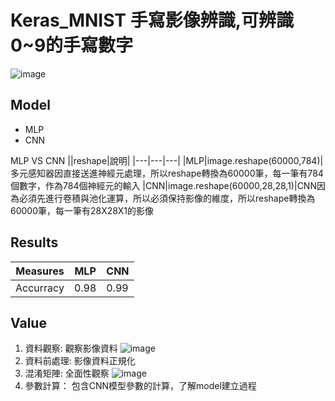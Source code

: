 # Keras_MNIST 手寫影像辨識,可辨識 0~9的手寫數字
![image](https://user-images.githubusercontent.com/78743080/151687335-58ebda06-565c-4bd5-b27d-e1c6131689a1.png)


## Model
- MLP
- CNN

MLP VS CNN
||reshape|說明|
|---|---|---|
|MLP|image.reshape(60000,784)|多元感知器因直接送進神經元處理，所以reshape轉換為60000筆，每一筆有784個數字，作為784個神經元的輸入
|CNN|image.reshape(60000,28,28,1)|CNN因為必須先進行卷積與池化運算，所以必須保持影像的維度，所以reshape轉換為60000筆，每一筆有28X28X1的影像

## Results
|Measures |MLP|CNN|
 |---|---|---|
|Accurracy| 0.98|0.99|

## Value
1. 資料觀察: 觀察影像資料
![image](https://user-images.githubusercontent.com/78743080/151687409-af92d8ec-308a-47c3-8c70-7c44ed44aa93.png)
2. 資料前處理: 影像資料正規化
3. 混淆矩陣: 全面性觀察
![image](https://user-images.githubusercontent.com/78743080/151687420-e88aea2f-023f-4ea5-8189-4639a98fb977.png)
4. 參數計算： 包含CNN模型參數的計算，了解model建立過程


